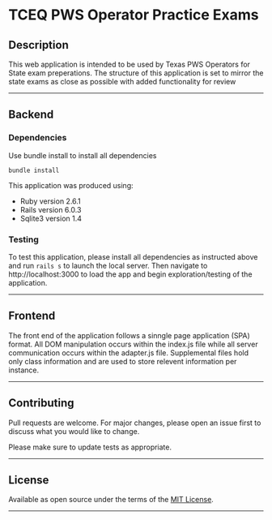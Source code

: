 # TCEQ PWS Operator Practice Exams

## Description

This web application is intended to be used by Texas PWS Operators for State exam preperations. The structure of this application is set to mirror the state exams as close as possible with added functionality for review

---

## Backend

### Dependencies
Use bundle install to install all dependencies

```
bundle install
```

This application was produced using:
* Ruby version 2.6.1
* Rails version 6.0.3
* Sqlite3 version 1.4

### Testing
To test this application, please install all dependencies as instructed above and run `rails s` to launch the local server.
Then navigate to http://localhost:3000 to load the app and begin exploration/testing of the application.

---

## Frontend

The front end of the application follows a sinngle page application (SPA) format. All DOM manipulation occurs within the index.js file while all server communication occurs within the adapter.js file. Supplemental files hold only class information and are used to store relevent information per instance.

---

## Contributing

Pull requests are welcome. For major changes, please open an issue first to discuss what you would like to change.

Please make sure to update tests as appropriate.

---

## License

Available as open source under the terms of the [MIT License](https://github.com/Clannis/Dog-Training-App/blob/master/LICENSE).

---